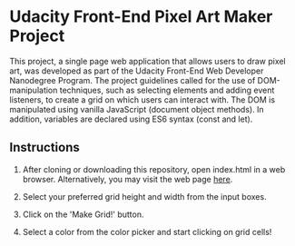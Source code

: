 # Udacity Front-End Pixel Art Maker Project

This project, a single page web application that allows users to draw pixel art, was developed as part of the Udacity Front-End Web Developer Nanodegree Program. The project guidelines called for the use of DOM-manipulation techniques, such as selecting elements and adding event listeners, to create a grid on which users can interact with. The DOM is manipulated using vanilla JavaScript (document object methods). In addition, variables are declared using ES6 syntax (const and let).

## Instructions

1. After cloning or downloading this repository, open index.html in a web browser. Alternatively, you may visit the web page [here](https://abequinonez.github.io/udacity-frontend-pixel-art).

2. Select your preferred grid height and width from the input boxes.

3. Click on the 'Make Grid!' button.

4. Select a color from the color picker and start clicking on grid cells!
